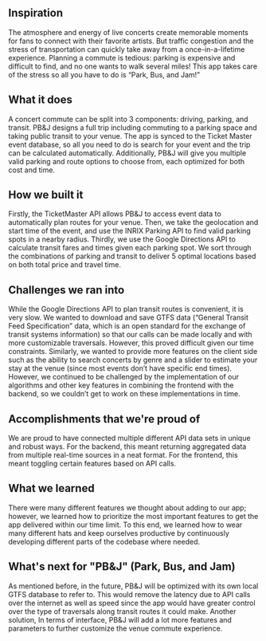 ## Inspiration
The atmosphere and energy of live concerts create memorable moments for fans to connect with their favorite artists. But traffic congestion and the stress of transportation can quickly take away from a once-in-a-lifetime experience. Planning a commute is tedious: parking is expensive and difficult to find, and no one wants to walk several miles! This app takes care of the stress so all you have to do is “Park, Bus, and Jam!”

## What it does
A concert commute can be split into 3 components: driving, parking, and transit. PB&J designs a full trip including commuting to a parking space and taking public transit to your venue. The app is synced to the Ticket Master event database, so all you need to do is search for your event and the trip can be calculated automatically. Additionally, PB&J will give you multiple valid parking and route options to choose from, each optimized for both cost and time.

## How we built it
Firstly, the TicketMaster API allows PB&J to access event data to automatically plan routes for your venue. Then, we take the geolocation and start time of the event, and use the INRIX Parking API to find valid parking spots in a nearby radius. Thirdly, we use the Google Directions API to calculate transit fares and times given each parking spot. We sort through the combinations of parking and transit to deliver 5 optimal locations based on both total price and travel time.

## Challenges we ran into
While the Google Directions API to plan transit routes is convenient, it is very slow. We wanted to download and save GTFS data (“General Transit Feed Specification” data, which is an open standard for the exchange of transit systems information) so that our calls can be made locally and with more customizable traversals. However, this proved difficult given our time constraints. Similarly, we wanted to provide more features on the client side such as the ability to search concerts by genre and a slider to estimate your stay at the venue (since most events don’t have specific end times). However, we continued to be challenged by the implementation of our algorithms and other key features in combining the frontend with the backend, so we couldn’t get to work on these implementations in time.

## Accomplishments that we're proud of
We are proud to have connected multiple different API data sets in unique and robust ways. For the backend, this meant returning aggregated data from multiple real-time sources in a neat format. For the frontend, this meant toggling certain features based on API calls.

## What we learned
There were many different features we thought about adding to our app; however, we learned how to prioritize the most important features to get the app delivered within our time limit. To this end, we learned how to wear many different hats and keep ourselves productive by continuously developing different parts of the codebase where needed.

## What's next for "PB&J" (Park, Bus, and Jam)
As mentioned before, in the future, PB&J will be optimized with its own local GTFS database to refer to. This would remove the latency due to API calls over the internet as well as speed since the app would have greater control over the type of traversals along transit routes it could make. Another solution, In terms of interface, PB&J will add a lot more features and parameters to further customize the venue commute experience.
